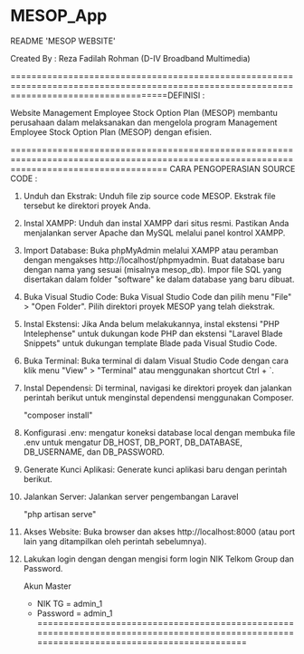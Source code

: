 # MESOP_App

README 'MESOP WEBSITE'

Created By : Reza Fadilah Rohman (D-IV Broadband Multimedia)

==========================================================================================================================================DEFINISI :

Website Management Employee Stock Option Plan (MESOP) membantu perusahaan dalam melaksanakan dan mengelola program Management Employee Stock Option Plan (MESOP) dengan efisien.

==========================================================================================================================================
CARA PENGOPERASIAN SOURCE CODE :


1. Unduh dan Ekstrak: Unduh file zip source code MESOP. Ekstrak file tersebut ke direktori proyek Anda.

2. Instal XAMPP: Unduh dan instal XAMPP dari situs resmi. Pastikan Anda menjalankan server Apache dan MySQL melalui panel kontrol XAMPP.

4. Import Database: Buka phpMyAdmin melalui XAMPP atau peramban dengan mengakses http://localhost/phpmyadmin. Buat database baru dengan nama yang sesuai (misalnya mesop_db). Impor file SQL yang disertakan dalam folder "software" ke dalam database yang baru dibuat.

5. Buka Visual Studio Code: Buka Visual Studio Code dan pilih menu "File" > "Open Folder". Pilih direktori proyek MESOP yang telah diekstrak.

6. Instal Ekstensi: Jika Anda belum melakukannya, instal ekstensi "PHP Intelephense" untuk dukungan kode PHP dan ekstensi "Laravel Blade Snippets" untuk dukungan template Blade pada Visual Studio Code.

7. Buka Terminal: Buka terminal di dalam Visual Studio Code dengan cara klik menu "View" > "Terminal" atau menggunakan shortcut Ctrl + `.

8. Instal Dependensi: Di terminal, navigasi ke direktori proyek dan jalankan perintah berikut untuk menginstal dependensi menggunakan Composer. 
		
	"composer install"

9. Konfigurasi .env: mengatur koneksi database local dengan membuka file .env untuk mengatur DB_HOST, DB_PORT, DB_DATABASE, DB_USERNAME, dan DB_PASSWORD.

10. Generate Kunci Aplikasi: Generate kunci aplikasi baru dengan perintah berikut.

11. Jalankan Server: Jalankan server pengembangan Laravel

	"php artisan serve"

12. Akses Website: Buka browser dan akses http://localhost:8000 (atau port lain yang ditampilkan oleh perintah sebelumnya).

12. Lakukan login dengan dengan mengisi form login NIK Telkom Group dan Password. 

	Akun Master 
	- NIK TG = admin_1
	- Password = admin_1 
==========================================================================================================================================




